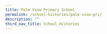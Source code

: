 ```yaml
---
title: Palm View Primary School
permalink: /school-histories/palm-view-pri/
description: ""
third_nav_title: School Histories
---
```

